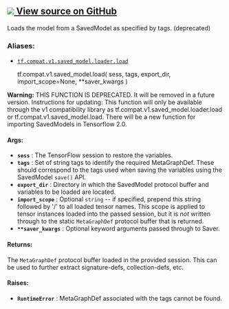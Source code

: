 [ ![](https://tensorflow.google.cn/images/GitHub-Mark-32px.png) View source on
GitHub
](https://github.com/tensorflow/tensorflow/blob/r2.0/tensorflow/python/saved_model/loader_impl.py#L238-L269)  
---  
  
Loads the model from a SavedModel as specified by tags. (deprecated)

### Aliases:

  * [`tf.compat.v1.saved_model.loader.load`](/api_docs/python/tf/compat/v1/saved_model/load)

    
    
    tf.compat.v1.saved_model.load(
        sess,
        tags,
        export_dir,
        import_scope=None,
        **saver_kwargs
    )
    

**Warning:** THIS FUNCTION IS DEPRECATED. It will be removed in a future
version. Instructions for updating: This function will only be available
through the v1 compatibility library as tf.compat.v1.saved_model.loader.load
or tf.compat.v1.saved_model.load. There will be a new function for importing
SavedModels in Tensorflow 2.0.

#### Args:

  * **`sess`** : The TensorFlow session to restore the variables.
  * **`tags`** : Set of string tags to identify the required MetaGraphDef. These should correspond to the tags used when saving the variables using the SavedModel `save()` API.
  * **`export_dir`** : Directory in which the SavedModel protocol buffer and variables to be loaded are located.
  * **`import_scope`** : Optional `string` \-- if specified, prepend this string followed by '/' to all loaded tensor names. This scope is applied to tensor instances loaded into the passed session, but it is _not_ written through to the static `MetaGraphDef` protocol buffer that is returned.
  * **`**saver_kwargs`** : Optional keyword arguments passed through to Saver.

#### Returns:

The `MetaGraphDef` protocol buffer loaded in the provided session. This can be
used to further extract signature-defs, collection-defs, etc.

#### Raises:

  * **`RuntimeError`** : MetaGraphDef associated with the tags cannot be found.

